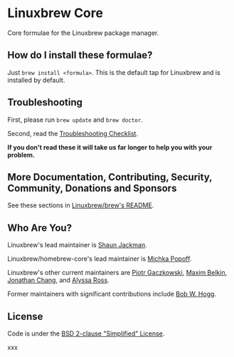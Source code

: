 # Linuxbrew Core
Core formulae for the Linuxbrew package manager.

## How do I install these formulae?
Just `brew install <formula>`. This is the default tap for Linuxbrew and is installed by default.

## Troubleshooting
First, please run `brew update` and `brew doctor`.

Second, read the [Troubleshooting Checklist](https://docs.brew.sh/Troubleshooting).

**If you don't read these it will take us far longer to help you with your problem.**

## More Documentation, Contributing, Security, Community, Donations and Sponsors
See these sections in [Linuxbrew/brew's README](https://github.com/Linuxbrew/brew#linuxbrew).

## Who Are You?

Linuxbrew's lead maintainer is [Shaun Jackman](http://sjackman.ca).

Linuxbrew/homebrew-core's lead maintainer is [Michka Popoff](https://github.com/iMichka).

Linuxbrew's other current maintainers are [Piotr Gaczkowski](https://github.com/DoomHammer), [Maxim Belkin](https://github.com/maxim-belkin), [Jonathan Chang](https://github.com/jonchang), and [Alyssa Ross](https://github.com/alyssais).

Former maintainers with significant contributions include [Bob W. Hogg](https://github.com/rwhogg).

## License
Code is under the [BSD 2-clause "Simplified" License](https://github.com/Linuxbrew/homebrew-core/blob/master/LICENSE.txt).

xxx
